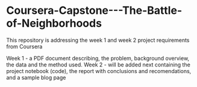 # Coursera-Capstone---The-Battle-of-Neighborhoods

This repository is addressing the week 1 and week 2 project requirements from Coursera

Week 1 - a PDF document describing, the problem, background overview, the data and the method used.
Week 2 - will be added next containing the project notebook (code), the report with conclusions and recomendations, and a sample blog page
